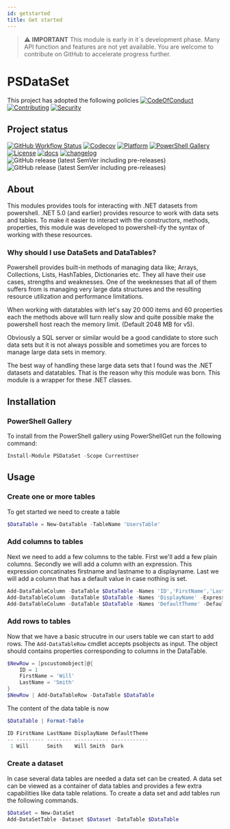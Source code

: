 ```yaml
---
id: getstarted
title: Get started
---
```

> :warning: **IMPORTANT**
> This module is early in it´s development phase. Many API function and features are not yet available. You are welcome to contribute on GitHub to accelerate progress further.

# PSDataSet

This project has adopted the following policies [![CodeOfConduct](https://img.shields.io/badge/Code%20Of%20Conduct-gray)](https://github.com/hanpq/PSDataSet/blob/main/.github/CODE_OF_CONDUCT.md) [![Contributing](https://img.shields.io/badge/Contributing-gray)](https://github.com/hanpq/PSDataSet/blob/main/.github/CONTRIBUTING.md) [![Security](https://img.shields.io/badge/Security-gray)](https://github.com/hanpq/PSDataSet/blob/main/.github/SECURITY.md)

## Project status
[![GitHub Workflow Status](https://img.shields.io/github/actions/workflow/status/hanpq/PSDataSet/build.yml?branch=main&label=build&logo=github)](https://github.com/hanpq/PSDataset/actions/workflows/build.yml) [![Codecov](https://img.shields.io/codecov/c/github/hanpq/PSDataSet?logo=codecov&token=qJqWlwMAiD)](https://codecov.io/gh/hanpq/PSDataSet) [![Platform](https://img.shields.io/powershellgallery/p/PSDataSet?logo=ReasonStudios)](https://img.shields.io/powershellgallery/p/PSDataSet) [![PowerShell Gallery](https://img.shields.io/powershellgallery/dt/PSDataSet?label=downloads)](https://www.powershellgallery.com/packages/PSDataSet) [![License](https://img.shields.io/github/license/hanpq/PSDataSet)](https://github.com/hanpq/PSDataSet/blob/main/LICENSE) [![docs](https://img.shields.io/badge/docs-getps.dev-blueviolet)](https://getps.dev/modules/PSDataSet/getstarted) [![changelog](https://img.shields.io/badge/changelog-getps.dev-blueviolet)](https://github.com/hanpq/PSDataSet/blob/main/CHANGELOG.md) ![GitHub release (latest SemVer including pre-releases)](https://img.shields.io/github/v/release/hanpq/PSDataSet?label=version&sort=semver) ![GitHub release (latest SemVer including pre-releases)](https://img.shields.io/github/v/release/hanpq/PSDataSet?include_prereleases&label=prerelease&sort=semver)

## About

This modules provides tools for interacting with .NET datasets 
from powershell. .NET 5.0 (and earlier) provides resource to work 
with data sets and tables. To make it easier to interact with the 
constructors, methods, properties, this module was developed to
powershell-ify the syntax of working with these resources.

### Why should I use DataSets and DataTables?

Powershell provides built-in methods of managing data like; Arrays, 
Collections, Lists, HashTables, Dictionaries etc. 
They all have their use cases, strengths and weaknesses. One of the 
weeknesses that all of them suffers from is managing very large data structures 
and the resulting resource utilization and performance limitations.

When working with datatables with let's say 20 000 items and 60 properties each 
the methods above will turn really slow and quite possible make the
powershell host reach the memory limit. (Default 2048 MB for v5).

Obviously a SQL server or similar would be a good candidate to store 
such data sets but it is not always possible and sometimes you are 
forces to manage large data sets in memory.

The best way of handling these large data sets that I found was 
the .NET datasets and datatables. That is the reason why this module
was born. This module is a wrapper for these .NET classes.


## Installation

### PowerShell Gallery

To install from the PowerShell gallery using PowerShellGet run the following command:

```powershell
Install-Module PSDataSet -Scope CurrentUser
```

## Usage

### Create one or more tables

To get started we need to create a table

```powershell
$DataTable = New-DataTable -TableName 'UsersTable'
```

### Add columns to tables

Next we need to add a few columns to the table. First we'll 
add a few plain columns. Secondly we will add a column with 
an expression. This expression concatinates firstname and 
lastname to a displayname. Last we will add a column that has 
a default value in case nothing is set. 

```powershell
Add-DataTableColumn -DataTable $DataTable -Names 'ID','FirstName','LastName'
Add-DataTableColumn -DataTable $DataTable -Names 'DisplayName' -Expression "[FirstName] + ' ' + [LastName]"
Add-DataTableColumn -DataTable $DataTable -Names 'DefaultTheme' -DefaultValue 'Blue'
```

### Add rows to tables

Now that we have a basic strucutre in our users table we can start 
to add rows. The <code>Add-DataTableRow</code> cmdlet accepts 
psobjects as input. The object should contains properties 
corresponding to columns in the DataTable.

```powershell
$NewRow = [pscustomobject]@{
    ID = 1
    FirstName = 'Will'
    LastName = 'Smith'
}
$NewRow | Add-DataTableRow -DataTable $DataTable
```

The content of the data table is now

```powershell
$DataTable | Format-Table

ID FirstName LastName DisplayName DefaultTheme
-- --------- -------- ----------- ------------
 1 Will      Smith    Will Smith  Dark
```

### Create a dataset

In case several data tables are needed a data set can be 
created. A data set can be viewed as a container of data 
tables and provides a few extra capabilities like data 
table relations. To create a data set and add tables run 
the following commands.

```powershell
$DataSet = New-DataSet
Add-DataSetTable -Dataset $Dataset -DataTable $DataTable
```


